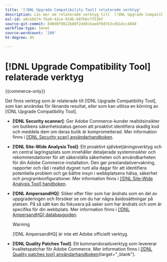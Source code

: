 ```yaml
---
title: '[!DNL Upgrade Compatibility Tool] relaterade verktyg'
description: Läs mer om relaterade verktyg till  [!DNL Upgrade Compatibility Tool]  i ditt Adobe Commerce-projekt.
exl-id: a8cebb74-fba9-42ce-914b-b8fb6c7f53bf
source-git-commit: 8d0d8f9822b88f2dd8cbae8f6d7e3cdb14cc4848
workflow-type: tm+mt
source-wordcount: '200'
ht-degree: 0%

---
```


# [!DNL Upgrade Compatibility Tool] relaterade verktyg

{{commerce-only}}

Det finns verktyg som är relaterade till [!DNL Upgrade Compatibility Tool], som kan användas för liknande resultat, eller som kan utlösa en körning av [!DNL Upgrade Compatibility Tool].

- **[!DNL Security scanner]**: Ger Adobe Commerce-kunder realtidsinsikter om butikens säkerhetsstatus genom att proaktivt identifiera skadlig kod och meddela dem om deras butik är komprometterad. Mer information finns i [[!DNL Security scan] användarhandboken](https://docs.magento.com/user-guide/magento/security-scan.html).

- **[!DNL Site-Wide Analysis Tool]**: Ett proaktivt självbetjäningsverktyg och en central lagringsplats som innehåller detaljerade systeminsikter och rekommendationer för att säkerställa säkerheten och användbarheten för din Adobe Commerce-installation. Den ger prestandaövervakning, rapporter och råd i realtid dygnet runt alla dagar för att identifiera potentiella problem och ge bättre insyn i webbplatsens hälsa, säkerhet och programkonfigurationer. Mer information finns i [[!DNL Site-Wide Analysis Tool] handboken](../../tools/site-wide-analysis-tool/intro.md).

- **[!DNL AmpersandHQ]**: Söker efter filer som har ändrats som en del av uppgraderingen och försöker se om du har några åsidosättningar på platsen. På så sätt kan du fokusera på saker som har ändrats och som är specifika för din webbplats. Mer information finns i [[!DNL AmpersandHQ] databasguiden](https://github.com/AmpersandHQ).

  >[!WARNING]
  >
  >[!DNL AmpersandHQ] är inte ett Adobe officiellt verktyg.

- **[!DNL Quality Patches Tool]**: Ett kommandoradsverktyg som levererar kvalitetspatchar för Adobe Commerce. Mer information finns i [[!DNL Quality patches tool] användarhandboken](https://experienceleague.adobe.com/tools/commerce-quality-patches/index.html){target="_blank"}.
